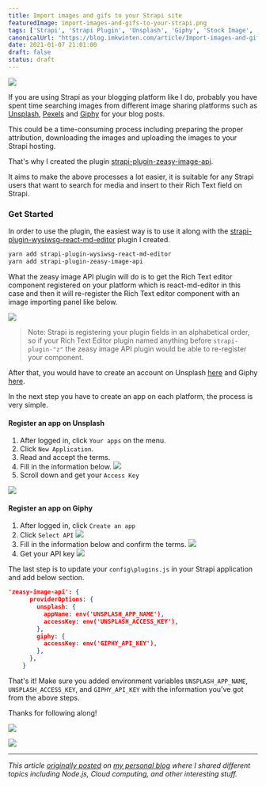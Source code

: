 ```yaml
---
title: Import images and gifs to your Strapi site
featuredImage: import-images-and-gifs-to-your-strapi.png
tags: ['Strapi', 'Strapi Plugin', 'Unsplash', 'Giphy', 'Stock Image', 'Visual Content', 'CMS']
canonicalUrl: "https://blog.imkwinten.com/article/Import-images-and-gifs-to-your-Strapi-site"
date: 2021-01-07 21:01:00
draft: false
status: draft
---
```


![](./import-images-and-gifs-to-your-strapi.png)

If you are using Strapi as your blogging platform like I do, probably you have spent time searching images from different image sharing platforms such as [Unsplash](https://unsplash.com/), [Pexels](https://www.pexels.com/) and [Giphy](https://giphy.com/) for your blog posts.

This could be a time-consuming process including preparing the proper attribution, downloading the images and uploading the images to your Strapi hosting.

That's why I created the plugin [strapi-plugin-zeasy-image-api](https://github.com/kwinyyyc/strapi-plugin-zeasy-image-api).

It aims to make the above processes a lot easier, it is suitable for any Strapi users that want to search for media and insert to their Rich Text field on Strapi.


### Get Started
In order to use the plugin, the easiest way is to use it along with the [strapi-plugin-wysiwsg-react-md-editor](https://github.com/kwinyyyc/strapi-plugin-wysiwsg-react-md-editor) plugin I created.

```bash
yarn add strapi-plugin-wysiwsg-react-md-editor
yarn add strapi-plugin-zeasy-image-api
```
What the zeasy image API plugin will do is to get the Rich Text editor component registered on your platform which is react-md-editor in this case and then it will re-register the Rich Text editor component with an image importing panel like below.

![](./Strapi_Content_Manager_2021_01_02_17_10_31_4355fd31b1.png)

> Note: Strapi is registering your plugin fields in an alphabetical order, so if your Rich Text Editor plugin named anything before `strapi-plugin-"z"` the zeasy image API plugin would be able to re-register your component.


After that, you would have to create an account on Unsplash [here](https://unsplash.com/developers) and Giphy [here](https://developers.giphy.com/).

In the next step you have to create an app on each platform, the process is very simple.

#### Register an app on Unsplash
1. After logged in, click `Your apps` on the menu.
2. Click `New Application`.
3. Read and accept the terms.
4. Fill in the information below.
![](./New_API_Application_Unsplash_2021_01_02_17_50_13_f746c3655e.png)
5. Scroll down and get your `Access Key`

![](./app2_Unsplash_2021_01_02_17_53_02_046f12139a.png)

#### Register an app on Giphy
1. After logged in, click `Create an app`
2. Click `Select API`
![](./GIPHY_for_Developers_Your_Dashboard_2021_01_02_17_42_41_05e1661a39.png)
3. Fill in the information below and confirm the terms.
![](./GIPHY_for_Developers_Your_Dashboard_2021_01_02_17_42_59_cd5864c3f2.png)
1. Get your API key
![](./GIPHY_for_Developers_Your_Dashboard_2021_01_02_17_57_09_b08ebe4807.png)


The last step is to update your `config\plugins.js` in your Strapi application and add below section.

```json
'zeasy-image-api': {
      providerOptions: {
        unsplash: {
          appName: env('UNSPLASH_APP_NAME'),
          accessKey: env('UNSPLASH_ACCESS_KEY'),
        },
        giphy: {
          accessKey: env('GIPHY_API_KEY'),
        },
      },
    }
```

That's it! Make sure you added environment variables `UNSPLASH_APP_NAME`, `UNSPLASH_ACCESS_KEY`, and `GIPHY_API_KEY` with the information you've got from the above steps.



Thanks for following along!

![](./got_talent_bra_GIF_by_TV_4_7114b31d06.gif)

[![](giphy_Logo_adf18bc4c9./../giphy_Logo_adf18bc4c9.png)](https://giphy.com/gifs/tv4-got-talent-talang-talangse-ygx6guQZ3kxF8A80bC)

----------

*This article [originally posted](https://blog.imkwinten.com/article/Import-images-and-gifs-to-your-Strapi-site?utm_source=medium&utm_medium=referral) on [my personal blog](https://blog.imkwinten.com/?utm_source=medium&utm_medium=referral) where I shared different topics including Node.js, Cloud computing, and other interesting stuff.*
